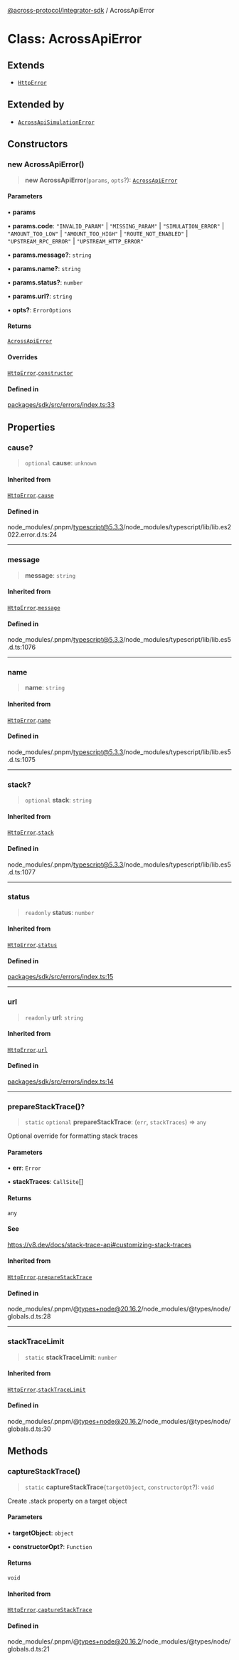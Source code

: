 [@across-protocol/integrator-sdk](../globals.md) / AcrossApiError

# Class: AcrossApiError

## Extends

- [`HttpError`](HttpError.md)

## Extended by

- [`AcrossApiSimulationError`](AcrossApiSimulationError.md)

## Constructors

### new AcrossApiError()

> **new AcrossApiError**(`params`, `opts`?): [`AcrossApiError`](AcrossApiError.md)

#### Parameters

• **params**

• **params.code**: `"INVALID_PARAM"` \| `"MISSING_PARAM"` \| `"SIMULATION_ERROR"` \| `"AMOUNT_TOO_LOW"` \| `"AMOUNT_TOO_HIGH"` \| `"ROUTE_NOT_ENABLED"` \| `"UPSTREAM_RPC_ERROR"` \| `"UPSTREAM_HTTP_ERROR"`

• **params.message?**: `string`

• **params.name?**: `string`

• **params.status?**: `number`

• **params.url?**: `string`

• **opts?**: `ErrorOptions`

#### Returns

[`AcrossApiError`](AcrossApiError.md)

#### Overrides

[`HttpError`](HttpError.md).[`constructor`](HttpError.md#constructors)

#### Defined in

[packages/sdk/src/errors/index.ts:33](https://github.com/across-protocol/toolkit/blob/eee89a253938d54aa640eb34f40c2d714b9d031f/packages/sdk/src/errors/index.ts#L33)

## Properties

### cause?

> `optional` **cause**: `unknown`

#### Inherited from

[`HttpError`](HttpError.md).[`cause`](HttpError.md#cause)

#### Defined in

node\_modules/.pnpm/typescript@5.3.3/node\_modules/typescript/lib/lib.es2022.error.d.ts:24

***

### message

> **message**: `string`

#### Inherited from

[`HttpError`](HttpError.md).[`message`](HttpError.md#message)

#### Defined in

node\_modules/.pnpm/typescript@5.3.3/node\_modules/typescript/lib/lib.es5.d.ts:1076

***

### name

> **name**: `string`

#### Inherited from

[`HttpError`](HttpError.md).[`name`](HttpError.md#name)

#### Defined in

node\_modules/.pnpm/typescript@5.3.3/node\_modules/typescript/lib/lib.es5.d.ts:1075

***

### stack?

> `optional` **stack**: `string`

#### Inherited from

[`HttpError`](HttpError.md).[`stack`](HttpError.md#stack)

#### Defined in

node\_modules/.pnpm/typescript@5.3.3/node\_modules/typescript/lib/lib.es5.d.ts:1077

***

### status

> `readonly` **status**: `number`

#### Inherited from

[`HttpError`](HttpError.md).[`status`](HttpError.md#status)

#### Defined in

[packages/sdk/src/errors/index.ts:15](https://github.com/across-protocol/toolkit/blob/eee89a253938d54aa640eb34f40c2d714b9d031f/packages/sdk/src/errors/index.ts#L15)

***

### url

> `readonly` **url**: `string`

#### Inherited from

[`HttpError`](HttpError.md).[`url`](HttpError.md#url)

#### Defined in

[packages/sdk/src/errors/index.ts:14](https://github.com/across-protocol/toolkit/blob/eee89a253938d54aa640eb34f40c2d714b9d031f/packages/sdk/src/errors/index.ts#L14)

***

### prepareStackTrace()?

> `static` `optional` **prepareStackTrace**: (`err`, `stackTraces`) => `any`

Optional override for formatting stack traces

#### Parameters

• **err**: `Error`

• **stackTraces**: `CallSite`[]

#### Returns

`any`

#### See

https://v8.dev/docs/stack-trace-api#customizing-stack-traces

#### Inherited from

[`HttpError`](HttpError.md).[`prepareStackTrace`](HttpError.md#preparestacktrace)

#### Defined in

node\_modules/.pnpm/@types+node@20.16.2/node\_modules/@types/node/globals.d.ts:28

***

### stackTraceLimit

> `static` **stackTraceLimit**: `number`

#### Inherited from

[`HttpError`](HttpError.md).[`stackTraceLimit`](HttpError.md#stacktracelimit)

#### Defined in

node\_modules/.pnpm/@types+node@20.16.2/node\_modules/@types/node/globals.d.ts:30

## Methods

### captureStackTrace()

> `static` **captureStackTrace**(`targetObject`, `constructorOpt`?): `void`

Create .stack property on a target object

#### Parameters

• **targetObject**: `object`

• **constructorOpt?**: `Function`

#### Returns

`void`

#### Inherited from

[`HttpError`](HttpError.md).[`captureStackTrace`](HttpError.md#capturestacktrace)

#### Defined in

node\_modules/.pnpm/@types+node@20.16.2/node\_modules/@types/node/globals.d.ts:21
